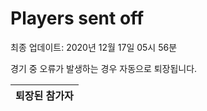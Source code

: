 # Players sent off
최종 업데이트: 2020년 12월 17일 05시 56분


경기 중 오류가 발생하는 경우 자동으로 퇴장됩니다.


| 퇴장된 참가자 |
|:---:|